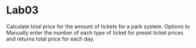 # Lab03
Calculate total price for the amount of tickets for a park system. Options to Manually enter the number of each type of ticket for preset ticket prices and returns total price for each day.